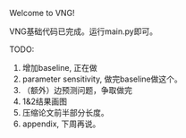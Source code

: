Welcome to VNG!

VNG基础代码已完成。运行main.py即可。

TODO:
1. 增加baseline, 正在做
2. parameter sensitivity, 做完baseline做这个。
3. （额外）边预测问题，争取做完
4. 1&2结果画图
5. 压缩论文前半部分长度。
6. appendix, 下周再说。

